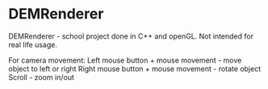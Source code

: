# DEMRenderer

DEMRenderer - school project done in C++ and openGL. Not intended for real life usage.

For camera movement:
Left mouse button + mouse movement - move object to left or right
Right mouse button + mouse movement - rotate object
Scroll - zoom in/out
